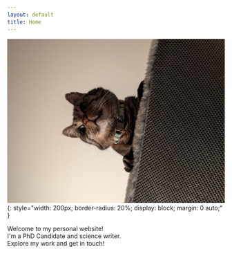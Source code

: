 ```yaml
---
layout: default
title: Home
---
```


![fjord king of bonita](/assets/images/profile.png){: style="width: 200px; border-radius: 20%; display: block; margin: 0 auto;" }

Welcome to my personal website!  
I'm a PhD Candidate and science writer.  
Explore my work and get in touch!  


